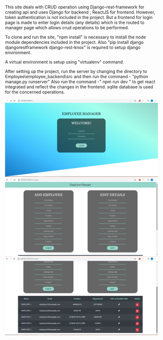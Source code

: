 This site deals with CRUD operation using Django-rest-framework for creating api and uses Django for backend ; ReactJS for frontend.
However, token authentication is not included in the project. But a frontend for login page is made to enter login details (any details)
which is the routed to manager page which allows crud operations to be performed.

To clone and run the site, "npm install" is necessary to install the node module dependencies included in the project.
Also "pip install django djangorestframework django-rest-knox" is required to  setup django environment.

A virtual environment is setup  using "virtualenv" command. 

After setting up the project, run the server by  changing the directory to Employee\employee_backend\src and then run the command -
"python manage.py runserver"
Also run the command -" npm run dev " to get react  integrated and reflect the changes in the frontend.
sqlite database is used for the concerned operations.

![](screenshots/Login.png)
![](screenshots/Manage-1.png)
![](screenshots/Manage-2.png)


